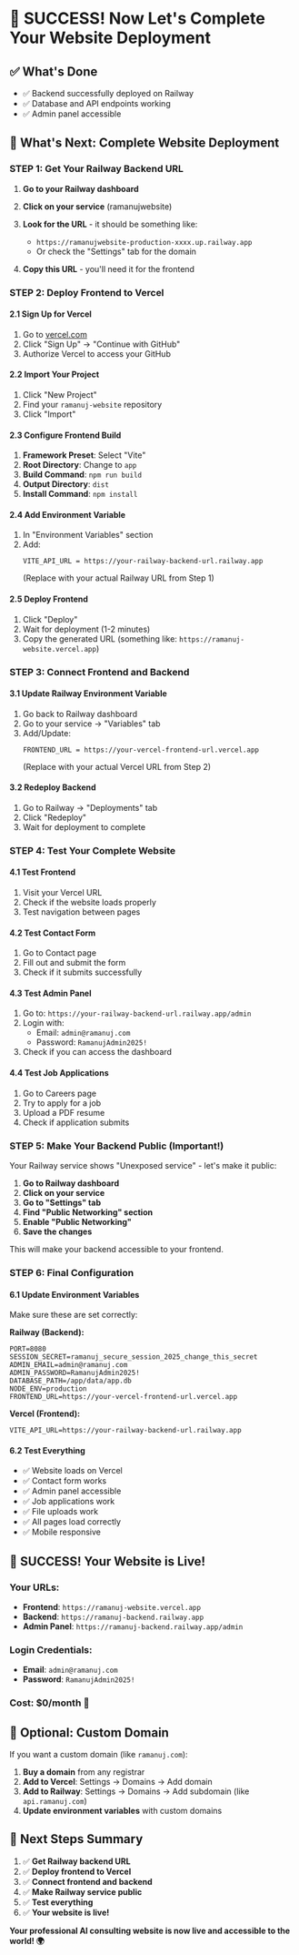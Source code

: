 # 🎉 SUCCESS! Now Let's Complete Your Website Deployment

## ✅ What's Done
- ✅ Backend successfully deployed on Railway
- ✅ Database and API endpoints working
- ✅ Admin panel accessible

## 🎯 What's Next: Complete Website Deployment

### **STEP 1: Get Your Railway Backend URL**

1. **Go to your Railway dashboard**
2. **Click on your service** (ramanujwebsite)
3. **Look for the URL** - it should be something like:
   - `https://ramanujwebsite-production-xxxx.up.railway.app`
   - Or check the "Settings" tab for the domain

4. **Copy this URL** - you'll need it for the frontend

### **STEP 2: Deploy Frontend to Vercel**

#### 2.1 Sign Up for Vercel
1. Go to [vercel.com](https://vercel.com)
2. Click "Sign Up" → "Continue with GitHub"
3. Authorize Vercel to access your GitHub

#### 2.2 Import Your Project
1. Click "New Project"
2. Find your `ramanuj-website` repository
3. Click "Import"

#### 2.3 Configure Frontend Build
1. **Framework Preset**: Select "Vite"
2. **Root Directory**: Change to `app`
3. **Build Command**: `npm run build`
4. **Output Directory**: `dist`
5. **Install Command**: `npm install`

#### 2.4 Add Environment Variable
1. In "Environment Variables" section
2. Add:
   ```
   VITE_API_URL = https://your-railway-backend-url.railway.app
   ```
   (Replace with your actual Railway URL from Step 1)

#### 2.5 Deploy Frontend
1. Click "Deploy"
2. Wait for deployment (1-2 minutes)
3. Copy the generated URL (something like: `https://ramanuj-website.vercel.app`)

### **STEP 3: Connect Frontend and Backend**

#### 3.1 Update Railway Environment Variable
1. Go back to Railway dashboard
2. Go to your service → "Variables" tab
3. Add/Update:
   ```
   FRONTEND_URL = https://your-vercel-frontend-url.vercel.app
   ```
   (Replace with your actual Vercel URL from Step 2)

#### 3.2 Redeploy Backend
1. Go to Railway → "Deployments" tab
2. Click "Redeploy"
3. Wait for deployment to complete

### **STEP 4: Test Your Complete Website**

#### 4.1 Test Frontend
1. Visit your Vercel URL
2. Check if the website loads properly
3. Test navigation between pages

#### 4.2 Test Contact Form
1. Go to Contact page
2. Fill out and submit the form
3. Check if it submits successfully

#### 4.3 Test Admin Panel
1. Go to: `https://your-railway-backend-url.railway.app/admin`
2. Login with:
   - Email: `admin@ramanuj.com`
   - Password: `RamanujAdmin2025!`
3. Check if you can access the dashboard

#### 4.4 Test Job Applications
1. Go to Careers page
2. Try to apply for a job
3. Upload a PDF resume
4. Check if application submits

### **STEP 5: Make Your Backend Public (Important!)**

Your Railway service shows "Unexposed service" - let's make it public:

1. **Go to Railway dashboard**
2. **Click on your service**
3. **Go to "Settings" tab**
4. **Find "Public Networking" section**
5. **Enable "Public Networking"**
6. **Save the changes**

This will make your backend accessible to your frontend.

### **STEP 6: Final Configuration**

#### 6.1 Update Environment Variables
Make sure these are set correctly:

**Railway (Backend):**
```
PORT=8080
SESSION_SECRET=ramanuj_secure_session_2025_change_this_secret
ADMIN_EMAIL=admin@ramanuj.com
ADMIN_PASSWORD=RamanujAdmin2025!
DATABASE_PATH=/app/data/app.db
NODE_ENV=production
FRONTEND_URL=https://your-vercel-frontend-url.vercel.app
```

**Vercel (Frontend):**
```
VITE_API_URL=https://your-railway-backend-url.railway.app
```

#### 6.2 Test Everything
- ✅ Website loads on Vercel
- ✅ Contact form works
- ✅ Admin panel accessible
- ✅ Job applications work
- ✅ File uploads work
- ✅ All pages load correctly
- ✅ Mobile responsive

## 🎉 SUCCESS! Your Website is Live!

### **Your URLs:**
- **Frontend**: `https://ramanuj-website.vercel.app`
- **Backend**: `https://ramanuj-backend.railway.app`
- **Admin Panel**: `https://ramanuj-backend.railway.app/admin`

### **Login Credentials:**
- **Email**: `admin@ramanuj.com`
- **Password**: `RamanujAdmin2025!`

### **Cost: $0/month** 🎯

## 🚀 Optional: Custom Domain

If you want a custom domain (like `ramanuj.com`):

1. **Buy a domain** from any registrar
2. **Add to Vercel**: Settings → Domains → Add domain
3. **Add to Railway**: Settings → Domains → Add subdomain (like `api.ramanuj.com`)
4. **Update environment variables** with custom domains

## 🎯 Next Steps Summary

1. ✅ **Get Railway backend URL**
2. ✅ **Deploy frontend to Vercel**
3. ✅ **Connect frontend and backend**
4. ✅ **Make Railway service public**
5. ✅ **Test everything**
6. ✅ **Your website is live!**

**Your professional AI consulting website is now live and accessible to the world! 🌍**

